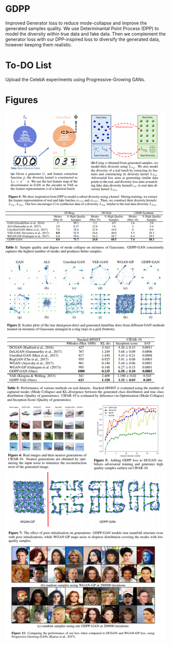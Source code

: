 # GDPP
Improved Generator loss to reduce mode-collapse and improve the generated samples quality. We use Determinantal Point Process (DPP) to model the diversity within true data and fake data. Then we complement the generator loss with our DPP-inspired loss to diversify the generated data, however keeping them realistic.


# To-DO List
Upload the CelebA experiments using Progressive-Growing GANs.


# Figures

<p align="center">
  <img src ="https://github.com/M-Elfeki/GDPP/blob/master/Figures/Fig_1.png"/>
  
  
  <img src ="https://github.com/M-Elfeki/GDPP/blob/master/Figures/Fig_2.png"/>
  
  
  <img src ="https://github.com/M-Elfeki/GDPP/blob/master/Figures/Fig_3.png"/>
  
  
  <img src ="https://github.com/M-Elfeki/GDPP/blob/master/Figures/Fig_4.png"/>
  
  
  <img src ="https://github.com/M-Elfeki/GDPP/blob/master/Figures/Fig_5.png"/>
  
  
  <img src ="https://github.com/M-Elfeki/GDPP/blob/master/Figures/Fig_6.png"/>
  
  
  <img src ="https://github.com/M-Elfeki/GDPP/blob/master/Figures/Fig_7.png"/>
  
</p>
